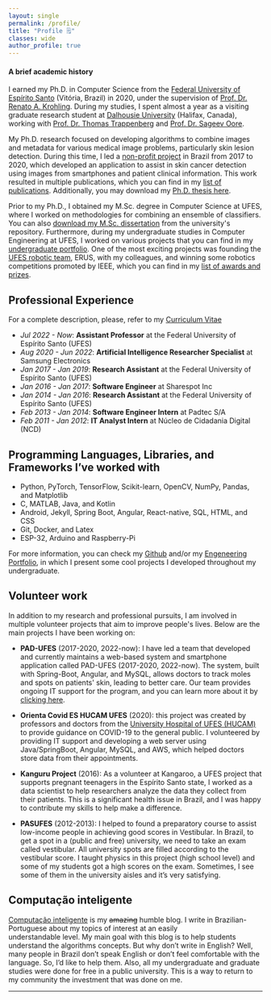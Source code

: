 ```yaml
---
layout: single
permalink: /profile/
title: "Profile 🗒️"
classes: wide
author_profile: true
---
```


#### A brief academic history

I earned my Ph.D. in Computer Science from the [Federal University of Espírito Santo](http://ufes.br) (Vitória, Brazil) in 2020, under the supervision of [Prof. Dr. Renato A. Krohling](http://inf.ufes.br/~rkrohling). During my studies, I spent almost a year as a visiting graduate research student at [Dalhousie University](https://www.dal.ca/) (Halifax, Canada), working with [Prof. Dr. Thomas Trappenberg](https://www.dal.ca/faculty/computerscience/faculty-staff/thomas-trappenberg.html) and [Prof. Dr. Sageev Oore](https://www.dal.ca/faculty/computerscience/faculty-staff/sageev-oore.html).

My Ph.D. research focused on developing algorithms to combine images and metadata for various medical image problems, particularly skin lesion detection. During this time, I led a [non-profit project](/projects/skin_cancer_diagnosis/) in Brazil from 2017 to 2020, which developed an application to assist in skin cancer detection using images from smartphones and patient clinical information. This work resulted in multiple publications, which you can find in my [list of publications](/research/#list-of-publications). Additionally, you may download my [Ph.D. thesis here](https://informatica.ufes.br/en/pos-graduacao/PPGI/thesis-details?id=14992).

Prior to my Ph.D., I obtained my M.Sc. degree in Computer Science at UFES, where I worked on methodologies for combining an ensemble of classifiers. You can also [download my M.Sc. dissertation](http://repositorio.ufes.br/handle/10/6811) from the university's repository. Furthermore, during my undergraduate studies in Computer Engineering at UFES, I worked on various projects that you can find in my [undergraduate portfolio](/assets/files/andre-pacheco-eng-undergrad-portfolio.pdf). One of the most exciting projects was founding the [UFES robotic team](https://erus.ufes.br/dev), ERUS, with my colleagues, and winning some robotics competitions promoted by IEEE, which you can find in my [list of awards and prizes](/awards).


## Professional Experience

For a complete description, please, refer to my [Curriculum Vitae]("/assets/files/andre-pacheco-cv.pdf")

- *Jul 2022 - Now*: **Assistant Professor** at the Federal University of Espírito Santo (UFES)
- *Aug 2020 - Jun 2022*: **Artificial Intelligence Researcher Specialist** at Samsung Electronics
- *Jan 2017 - Jan 2019*: **Research Assistant** at the Federal University of Espírito Santo (UFES)
- *Jan 2016 - Jan 2017*: **Software Engineer** at Sharespot Inc
- *Jan 2014 - Jan 2016*: **Research Assistant** at the Federal University of Espírito Santo (UFES)
- *Feb 2013 - Jan 2014*: **Software Engineer Intern** at Padtec S/A
- *Feb 2011 - Jan 2012*: **IT Analyst Intern** at Núcleo de Cidadania Digital (NCD)


## Programming Languages, Libraries, and Frameworks I’ve worked with
- Python, PyTorch, TensorFlow, Scikit-learn, OpenCV, NumPy, Pandas, and Matplotlib
- C, MATLAB, Java, and Kotlin
- Android, Jekyll, Spring Boot, Angular, React-native, SQL, HTML, and CSS
- Git, Docker, and Latex
- ESP-32, Arduino and Raspberry-Pi

For more information, you can check my [Github](https://github.com/paaatcha) and/or my [Engeneering Portfolio](/assets/files/andre-pacheco-eng-undergrad-portfolio.pdf), in which I present some cool projects I developed throughout my undergraduate.


## Volunteer work

 In addition to my research and professional pursuits, I am involved in multiple volunteer projects that aim to improve people's lives. Below are the main projects I have been working on:


+ **PAD-UFES** (2017-2020, 2022-now): I have led a team that developed and currently maintains a web-based system and smartphone application called PAD-UFES (2017-2020, 2022-now). The system, built with Spring-Boot, Angular, and MySQL, allows doctors to track moles and spots on patients' skin, leading to better care. Our team provides ongoing IT support for the program, and you can learn more about it by [clicking here](/projects/skin_cancer_diagnosis).

+ **Orienta Covid ES HUCAM UFES** (2020): this project was created by professors and doctors from the [University Hospital of UFES (HUCAM)](https://www.ufes.br/hospital-universit%C3%A1rio-cassiano-antonio-moraes-hucam) to provide guidance on COVID-19 to the general public. I volunteered by providing IT support and developing a web server using Java/SpringBoot, Angular, MySQL, and AWS, which helped doctors store data from their appointments.

+ **Kanguru Project** (2016): As a volunteer at Kangaroo, a UFES project that supports pregnant teenagers in the Espírito Santo state, I worked as a data scientist to help researchers analyze the data they collect from their patients. This is a significant health issue in Brazil, and I was happy to contribute my skills to help make a difference.

+ **PASUFES** (2012-2013): I helped to found a preparatory course to assist low-income people in achieving good scores in Vestibular. In Brazil, to get a spot in a (public and free) university, we need to take an exam called vestibular. All university spots are filled according to the vestibular score. I taught physics in this project (high school level) and some of my students got a high scores on the exam. Sometimes, I see some of them in the university aisles and it’s very satisfying. 


## Computação inteligente
[Computação inteligente](http://computacaointeligente.com.br) is my ~~amazing~~ humble blog. 
I write in Brazilian-Portuguese about my topics of interest at an easily understandable level. My main goal with this blog is to help students understand the algorithms concepts. But why don’t write in English? Well, many people in Brazil don’t speak English or don’t feel comfortable with the language. So, I’d like to help them. Also, all my undergraduate and graduate studies were done for free in a public university. This is a way to return to my community the investment that was done on me.

___
